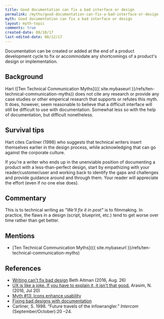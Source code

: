 ```yaml
---
title: Good documentation can fix a bad interface or design
permalink: /myths/good-documentation-can-fix-a-bad-interface-or-design
myth: Good documentation can fix a bad interface or design
layout: myth-topic
comments: true
created-date: 08/10/17
last-edited-date: 08/12/17
---
```


Documentation can be created or added at the end of a product development cycle to fix or accommodate any shortcomings of a product's design or implementation.

## Background

Hart ([Ten Technical Communication Myths]({{ site.mybaseurl }}/refs/ten-technical-communication-myths)) does not cite any research or provide any case studies or other emperical research that supports or refutes this myth. It does, however, seem reasonable to believe that a difficult interface will still be difficult to use with documentation. Somewhat less so with the help of documentation, but difficult nonetheless.

## Survival tips

Hart cites Carliner (1998) who suggests that technical writers insert themselves earlier in the design process, while acknowledging that can go against the corporate culture. 

If you're a writer who ends up in the unenviable position of documenting a product with a less-than-perfect design, start by empathizing with your reader/customer/user and working back to identify the gaps and challenges and provide guidance around and through them. Your reader will appreciate the effort (even if no one else does).

## Commentary

This is to technical writing as _"We'll fix it in post"_ is to filmmaking. In practice, the flaws in a design (script, blueprint, etc.) tend to get worse over time rather than get better.

## Mentions

* [Ten Technical Communication Myths]({{ site.mybaseurl }}/refs/ten-technical-communication-myths)

## References

* [Writing can't fix bad design](https://medium.com/@beth.aitman/writing-cant-fix-bad-design-f318aabaaeb0) Beth Aitman (2016, Aug. 26)
* [UX is like a joke. If you have to explain it, it isn't that good.](https://arcweb.co/good-ux-is-like-a-joke-if-you-have-to-explain-it-it-isnt-that-good/) Arasim, N. (2016, Jul 20)
* [Myth #13: Icons enhance usability](http://uxmyths.com/post/715009009/myth-icons-enhance-usability)
* [Fixing bad designs with documentation](http://www.g2meyer.com/usablehelp/singles/738.html)
* Carliner, S. 1998. “Future travels of the infowrangler.” _Intercom_ (September/October):20 –24.
